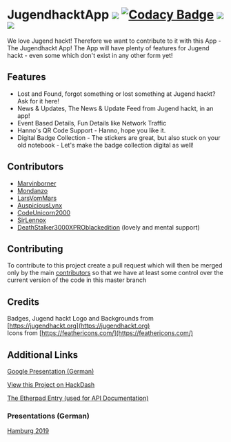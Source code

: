 # JugendhacktApp ![](https://travis-ci.com/Jugendhackt/JugendhacktApp.svg?branch=master) [![Codacy Badge](https://api.codacy.com/project/badge/Grade/f0cbd831302d4747868461562cbe4262)](https://www.codacy.com/manual/LarsVomMars/JugendhacktApp?utm_source=github.com&amp;utm_medium=referral&amp;utm_content=Jugendhackt/JugendhacktApp&amp;utm_campaign=Badge_Grade) ![](https://jhbadge.com/?year=2019&event=hh)![](https://jhbadge.com/?year=2019&event=ber)

We love Jugend hackt!
Therefore we want to contribute to it with this App - The Jugendhackt App!
The App will have plenty of features for Jugend hackt - even some which don't exist in any other form yet!

## Features
- Lost and Found, forgot something or lost something at Jugend hackt? Ask for it here!
- News & Updates, The News & Update Feed from Jugend hackt, in an app!
- Event Based Details, Fun Details like Network Traffic
- Hanno's QR Code Support - Hanno, hope you like it.
- Digital Badge Collection - The stickers are great, but also stuck on your old notebook - Let's make the badge collection digital as well!

## Contributors
- [Marvinborner](https://github.com/marvinborner)
- [Mondanzo](https://github.com/mondanzo)
- [LarsVomMars](https://github.com/larsvommars)
- [AuspiciousLynx](https://github.com/auspiciouslynx)
- [CodeUnicorn2000](https://github.com/codeunicorn2000)
- [SirLennox](https://github.com/sirlennox)
- [DeathStalker3000XPROblackedition](https://github.com/DeathStalker3000XPROblackedition) (lovely and mental support)

## Contributing
To contribute to this project create a pull request which will then be merged only by the main [contributors](#contributors) so that we have at least some control over the current version of the code in this master branch

## Credits
Badges, Jugend hackt Logo and Backgrounds from [https://jugendhackt.org](https://jugendhackt.org)<br>
Icons from [https://feathericons.com/](https://feathericons.com/)

## Additional Links

[Google Presentation (German)](https://docs.google.com/presentation/d/1PPoLmnE9aVviCshcAMaX2ZMAdrH4FzFpZJJvj-4iyFc/edit?usp=sharing)

[View this Project on HackDash](https://hackdash.org/projects/5d6a4242c587e70bcdacccc6)

[The Etherpad Entry (used for API Documentation)](https://pad.okfn.de/p/JugendhacktApp)

### Presentations (German)
[Hamburg 2019](https://media.ccc.de/v/jhhh19-5-jugend-hackt-app)
